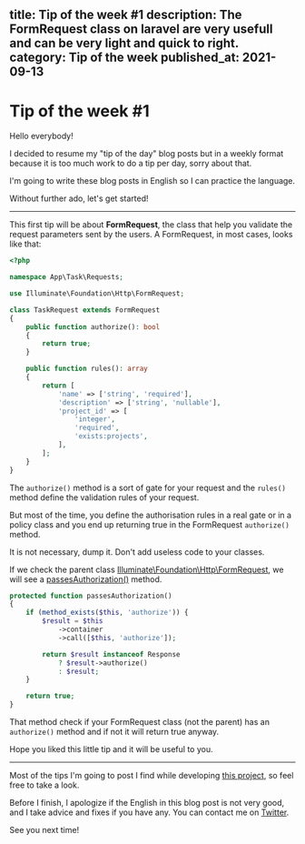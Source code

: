 title: Tip of the week #1
description: The FormRequest class on laravel are very usefull and can be very light and quick to right.
category: Tip of the week
published_at: 2021-09-13
----------
# Tip of the week #1

Hello everybody!

I decided to resume my "tip of the day" blog posts but in a weekly format because it is too much work to do a tip per day, sorry about that.

I'm going to write these blog posts in English so I can practice the language.

Without further ado, let's get started!

---

This first tip will be about **FormRequest**, the class that help you validate the request parameters sent by the users. A FormRequest, in most cases, looks like that:

```php
<?php

namespace App\Task\Requests;

use Illuminate\Foundation\Http\FormRequest;

class TaskRequest extends FormRequest
{
    public function authorize(): bool
    {
        return true;
    }

    public function rules(): array
    {
        return [
            'name' => ['string', 'required'],
            'description' => ['string', 'nullable'],
            'project_id' => [
                'integer',
                'required',
                'exists:projects',
            ],
        ];
    }
}
```

The `authorize()` method is a sort of gate for your request and the `rules()` method define the validation rules of your request.

But most of the time, you define the authorisation rules in a real gate or in a policy class and you end up returning true in the FormRequest `authorize()` method.

It is not necessary, dump it. Don't add useless code to your classes.

If we check the parent class [Illuminate\Foundation\Http\FormRequest](https://github.com/laravel/framework/blob/8.x/src/Illuminate/Foundation/Http/FormRequest.php), we will see a [passesAuthorization()](https://github.com/laravel/framework/blob/240bf68c252a2cc21a68658f92a3356c3b073559/src/Illuminate/Foundation/Http/FormRequest.php#L170) method.

```php
protected function passesAuthorization()
{
    if (method_exists($this, 'authorize')) {
        $result = $this
            ->container
            ->call([$this, 'authorize']);

        return $result instanceof Response
            ? $result->authorize()
            : $result;
    }

    return true;
}
```

That method check if your FormRequest class (not the parent) has an `authorize()` method and if not it will return true anyway.

Hope you liked this little tip and it will be useful to you.

---

Most of the tips I'm going to post I find while developing [this project](https://github.com/axeldotdev/wings), so feel free to take a look.

Before I finish, I apologize if the English in this blog post is not very good, and I take advice and fixes if you have any. You can contact me on [Twitter](https://twitter.com/axeldotdev).

See you next time!
